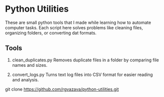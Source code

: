 # Python Utilities

These are small python tools that I made while learning how to automate computer tasks. 
Each script here solves problems like cleaning files, organizing folders, or converting dat formats. 

## Tools

1. clean_duplicates.py
   Removes duplicate files in a folder by comparing file names and sizes.

2. convert_logs.py
   Turns text log files into CSV format for easier reading and analysis.


git clone https://github.com/rgvazava/python-utilities.git

   

